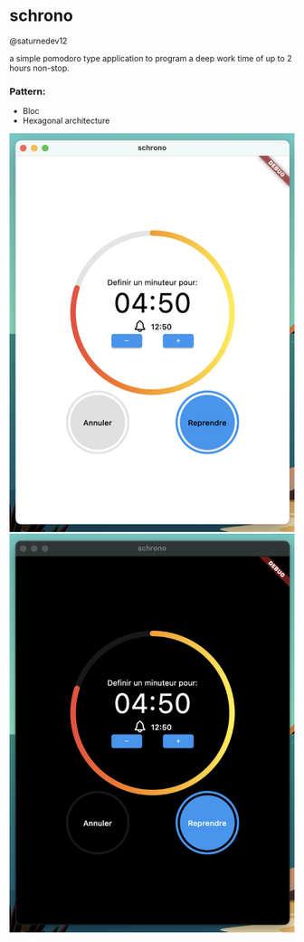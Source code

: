 # schrono

@saturnedev12

a simple pomodoro type application to program a deep work time of up to 2 hours non-stop.

### Pattern:

- Bloc
- Hexagonal architecture

![image info](https://raw.githubusercontent.com/saturnedev12/schrono/main/assets/capt1.png)
![image info](https://raw.githubusercontent.com/saturnedev12/schrono/main/assets/capt2.png)
